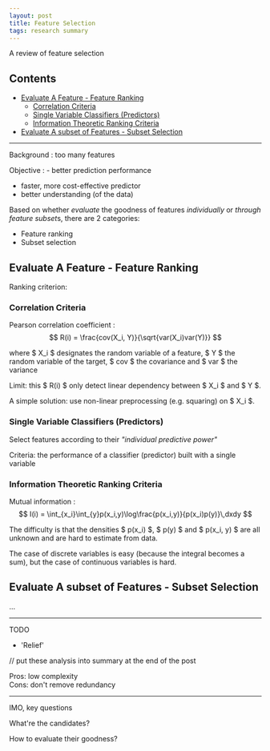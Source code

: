 ```yaml
---
layout: post
title: Feature Selection
tags: research summary
---
```


<div class="excerpt">
    A review of feature selection
</div>

<script type="text/x-mathjax-config">
    MathJax.Hub.Config({tex2jax: {inlineMath: [['$','$']]}});
</script>
<script src='https://cdn.mathjax.org/mathjax/latest/MathJax.js?config=TeX-AMS_SVG'></script>

## Contents

- [Evaluate A Feature - Feature Ranking](#evaluate-a-feature-feature-ranking)
    - [Correlation Criteria](#correlation-criteria)
    - [Single Variable Classifiers (Predictors)](#single-variable-classifiers-predictors)
    - [Information Theoretic Ranking Criteria](#information-theoretic-ranking-criteria)
- [Evaluate A subset of Features - Subset Selection](#evaluate-a-subset-of-features-subset-selection)

---

Background
: too many features

Objective
: - better prediction performance
  - faster, more cost-effective predictor
  - better understanding (of the data)

Based on whether *evaluate* the goodness of features *individually* or *through feature subset*s, there are 2 categories:

- Feature ranking
- Subset selection

## Evaluate A Feature - Feature Ranking

Ranking criterion:

### Correlation Criteria

Pearson correlation coefficient
: $$ R(i) = \frac{cov(X_i, Y)}{\sqrt{var(X_i)var(Y)}} $$
  
  where $ X_i $ designates the random variable of a feature, $ Y $ the random variable of the target, $ cov $ the covariance and $ var $ the variance

Limit: this $ R(i) $ only detect linear dependency between $ X_i $ and $ Y $.

A simple solution: use non-linear preprocessing (e.g. squaring) on $ X_i $.

### Single Variable Classifiers (Predictors)

Select features according to their *"individual predictive power"*

Criteria: the performance of a classifier (predictor) built with a single variable

### Information Theoretic Ranking Criteria

Mutual information
: $$ I(i) = \int_{x_i}\int_{y}p(x_i,y)\log\frac{p(x_i,y)}{p(x_i)p(y)}\,dxdy $$

The difficulty is that the densities $ p(x_i) $, $ p(y) $ and $ p(x_i, y) $ are all unknown and are hard to estimate from data.

The case of discrete variables is easy (because the integral becomes a sum), but the case of continuous variables is hard.

## Evaluate A subset of Features - Subset Selection

...

---

TODO

- 'Relief'

// put these analysis into summary at the end of the post

Pros: low complexity  
Cons: don't remove redundancy

---

IMO, key questions

What're the candidates?

How to evaluate their goodness?
